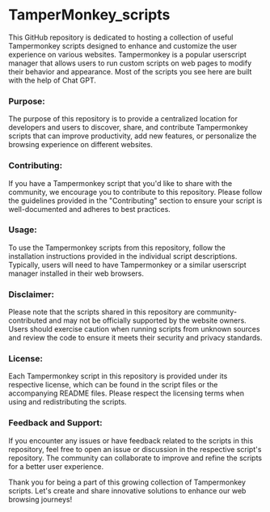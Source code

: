 # TamperMonkey_scripts
This GitHub repository is dedicated to hosting a collection of useful Tampermonkey scripts designed to enhance and customize the user experience on various websites. Tampermonkey is a popular userscript manager that allows users to run custom scripts on web pages to modify their behavior and appearance. Most of the scripts you see here are built with the help of Chat GPT.

### Purpose:

The purpose of this repository is to provide a centralized location for developers and users to discover, share, and contribute Tampermonkey scripts that can improve productivity, add new features, or personalize the browsing experience on different websites.

### Contributing:

If you have a Tampermonkey script that you'd like to share with the community, we encourage you to contribute to this repository. Please follow the guidelines provided in the "Contributing" section to ensure your script is well-documented and adheres to best practices.

### Usage:

To use the Tampermonkey scripts from this repository, follow the installation instructions provided in the individual script descriptions. Typically, users will need to have Tampermonkey or a similar userscript manager installed in their web browsers.

### Disclaimer:

Please note that the scripts shared in this repository are community-contributed and may not be officially supported by the website owners. Users should exercise caution when running scripts from unknown sources and review the code to ensure it meets their security and privacy standards.

### License:

Each Tampermonkey script in this repository is provided under its respective license, which can be found in the script files or the accompanying README files. Please respect the licensing terms when using and redistributing the scripts.

### Feedback and Support:

If you encounter any issues or have feedback related to the scripts in this repository, feel free to open an issue or discussion in the respective script's repository. The community can collaborate to improve and refine the scripts for a better user experience.

Thank you for being a part of this growing collection of Tampermonkey scripts. Let's create and share innovative solutions to enhance our web browsing journeys!

